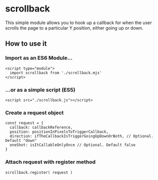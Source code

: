 # scrollback

This simple module allows you to hook up a callback for when the user scrolls the page to a particular Y position, either going up or down.

## How to use it

### Import as an ES6 Module...
```
<script type="module">
  import scrollback from './scrollback.mjs'
</script>
```

### ...or as a simple script (ES5)
```
<script src="./scrollback.js"></script>
```

### Create a request object
```
const request = {
  callback: callbackReference,
  position: positionInPixelsToTriggerCallback,
  direction: ifTheCallbackIsTriggerGoingUpDownOrBoth, // Optional. Default "down"
  oneShot: isItCallableOnlyOnce // Optional. Default false
}
```
### Attach request with register method
```
scrollback.register( request )
```
